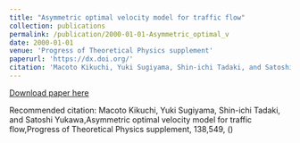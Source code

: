 ```yaml
---
title: "Asymmetric optimal velocity model for traffic flow"
collection: publications
permalink: /publication/2000-01-01-Asymmetric_optimal_v
date: 2000-01-01
venue: 'Progress of Theoretical Physics supplement'
paperurl: 'https://dx.doi.org/'
citation: 'Macoto Kikuchi, Yuki Sugiyama, Shin-ichi Tadaki, and Satoshi Yukawa,Asymmetric optimal velocity model for traffic flow,Progress of Theoretical Physics supplement, <bf>138</bf>,549, ()'
---
```


<a href='https://dx.doi.org/'>Download paper here</a>

Recommended citation: Macoto Kikuchi, Yuki Sugiyama, Shin-ichi Tadaki, and Satoshi Yukawa,Asymmetric optimal velocity model for traffic flow,Progress of Theoretical Physics supplement, <bf>138</bf>,549, ()